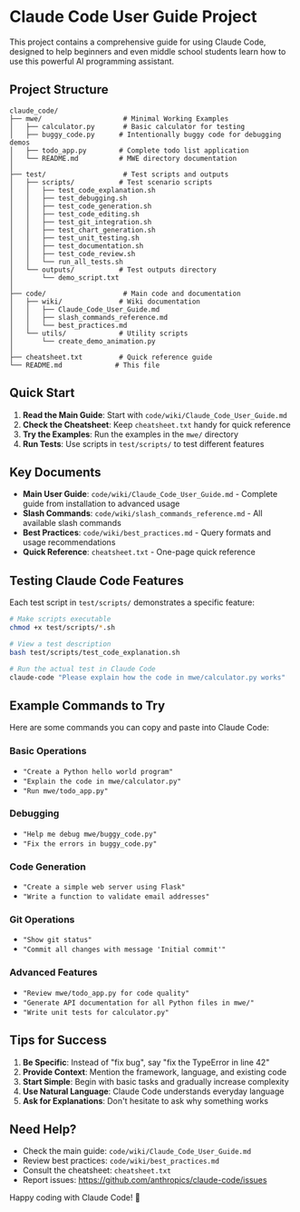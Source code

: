 # Claude Code User Guide Project

This project contains a comprehensive guide for using Claude Code, designed to help beginners and even middle school students learn how to use this powerful AI programming assistant.

## Project Structure

```
claude_code/
├── mwe/                    # Minimal Working Examples
│   ├── calculator.py       # Basic calculator for testing
│   ├── buggy_code.py      # Intentionally buggy code for debugging demos
│   ├── todo_app.py        # Complete todo list application
│   └── README.md          # MWE directory documentation
│
├── test/                   # Test scripts and outputs
│   ├── scripts/           # Test scenario scripts
│   │   ├── test_code_explanation.sh
│   │   ├── test_debugging.sh
│   │   ├── test_code_generation.sh
│   │   ├── test_code_editing.sh
│   │   ├── test_git_integration.sh
│   │   ├── test_chart_generation.sh
│   │   ├── test_unit_testing.sh
│   │   ├── test_documentation.sh
│   │   ├── test_code_review.sh
│   │   └── run_all_tests.sh
│   └── outputs/           # Test outputs directory
│       └── demo_script.txt
│
├── code/                   # Main code and documentation
│   ├── wiki/              # Wiki documentation
│   │   ├── Claude_Code_User_Guide.md
│   │   ├── slash_commands_reference.md
│   │   └── best_practices.md
│   └── utils/             # Utility scripts
│       └── create_demo_animation.py
│
├── cheatsheet.txt         # Quick reference guide
└── README.md             # This file
```

## Quick Start

1. **Read the Main Guide**: Start with `code/wiki/Claude_Code_User_Guide.md`
2. **Check the Cheatsheet**: Keep `cheatsheet.txt` handy for quick reference
3. **Try the Examples**: Run the examples in the `mwe/` directory
4. **Run Tests**: Use scripts in `test/scripts/` to test different features

## Key Documents

- **Main User Guide**: `code/wiki/Claude_Code_User_Guide.md` - Complete guide from installation to advanced usage
- **Slash Commands**: `code/wiki/slash_commands_reference.md` - All available slash commands
- **Best Practices**: `code/wiki/best_practices.md` - Query formats and usage recommendations
- **Quick Reference**: `cheatsheet.txt` - One-page quick reference

## Testing Claude Code Features

Each test script in `test/scripts/` demonstrates a specific feature:

```bash
# Make scripts executable
chmod +x test/scripts/*.sh

# View a test description
bash test/scripts/test_code_explanation.sh

# Run the actual test in Claude Code
claude-code "Please explain how the code in mwe/calculator.py works"
```

## Example Commands to Try

Here are some commands you can copy and paste into Claude Code:

### Basic Operations
- `"Create a Python hello world program"`
- `"Explain the code in mwe/calculator.py"`
- `"Run mwe/todo_app.py"`

### Debugging
- `"Help me debug mwe/buggy_code.py"`
- `"Fix the errors in buggy_code.py"`

### Code Generation
- `"Create a simple web server using Flask"`
- `"Write a function to validate email addresses"`

### Git Operations
- `"Show git status"`
- `"Commit all changes with message 'Initial commit'"`

### Advanced Features
- `"Review mwe/todo_app.py for code quality"`
- `"Generate API documentation for all Python files in mwe/"`
- `"Write unit tests for calculator.py"`

## Tips for Success

1. **Be Specific**: Instead of "fix bug", say "fix the TypeError in line 42"
2. **Provide Context**: Mention the framework, language, and existing code
3. **Start Simple**: Begin with basic tasks and gradually increase complexity
4. **Use Natural Language**: Claude Code understands everyday language
5. **Ask for Explanations**: Don't hesitate to ask why something works

## Need Help?

- Check the main guide: `code/wiki/Claude_Code_User_Guide.md`
- Review best practices: `code/wiki/best_practices.md`
- Consult the cheatsheet: `cheatsheet.txt`
- Report issues: https://github.com/anthropics/claude-code/issues

Happy coding with Claude Code! 🚀